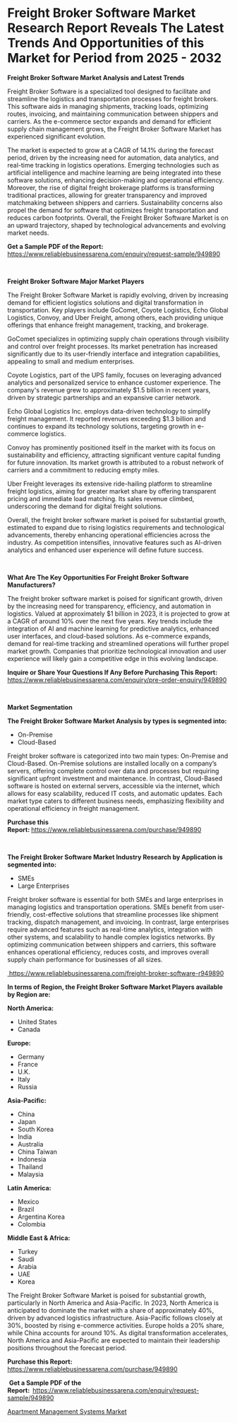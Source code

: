 <p><h1>Freight Broker Software Market Research Report Reveals The Latest Trends And Opportunities of this Market for Period from 2025 - 2032</h1></p><p><strong>Freight Broker Software Market Analysis and Latest Trends</strong></p>
<p><p>Freight Broker Software is a specialized tool designed to facilitate and streamline the logistics and transportation processes for freight brokers. This software aids in managing shipments, tracking loads, optimizing routes, invoicing, and maintaining communication between shippers and carriers. As the e-commerce sector expands and demand for efficient supply chain management grows, the Freight Broker Software Market has experienced significant evolution.</p><p>The market is expected to grow at a CAGR of 14.1% during the forecast period, driven by the increasing need for automation, data analytics, and real-time tracking in logistics operations. Emerging technologies such as artificial intelligence and machine learning are being integrated into these software solutions, enhancing decision-making and operational efficiency. Moreover, the rise of digital freight brokerage platforms is transforming traditional practices, allowing for greater transparency and improved matchmaking between shippers and carriers. Sustainability concerns also propel the demand for software that optimizes freight transportation and reduces carbon footprints. Overall, the Freight Broker Software Market is on an upward trajectory, shaped by technological advancements and evolving market needs.</p></p>
<p><strong>Get a Sample PDF of the Report:&nbsp;</strong> <a href="https://www.reliablebusinessarena.com/enquiry/request-sample/949890?utm_campaign=2136&utm_medium=2&utm_source=Github&utm_content=ia&utm_term=05032025&utm_id=freight-broker-software">https://www.reliablebusinessarena.com/enquiry/request-sample/949890</a></p>
<p>&nbsp;</p>
<p><strong>Freight Broker Software Major Market Players</strong></p>
<p><p>The Freight Broker Software Market is rapidly evolving, driven by increasing demand for efficient logistics solutions and digital transformation in transportation. Key players include GoComet, Coyote Logistics, Echo Global Logistics, Convoy, and Uber Freight, among others, each providing unique offerings that enhance freight management, tracking, and brokerage.</p><p>GoComet specializes in optimizing supply chain operations through visibility and control over freight processes. Its market penetration has increased significantly due to its user-friendly interface and integration capabilities, appealing to small and medium enterprises.</p><p>Coyote Logistics, part of the UPS family, focuses on leveraging advanced analytics and personalized service to enhance customer experience. The company's revenue grew to approximately $1.5 billion in recent years, driven by strategic partnerships and an expansive carrier network.</p><p>Echo Global Logistics Inc. employs data-driven technology to simplify freight management. It reported revenues exceeding $1.3 billion and continues to expand its technology solutions, targeting growth in e-commerce logistics.</p><p>Convoy has prominently positioned itself in the market with its focus on sustainability and efficiency, attracting significant venture capital funding for future innovation. Its market growth is attributed to a robust network of carriers and a commitment to reducing empty miles.</p><p>Uber Freight leverages its extensive ride-hailing platform to streamline freight logistics, aiming for greater market share by offering transparent pricing and immediate load matching. Its sales revenue climbed, underscoring the demand for digital freight solutions.</p><p>Overall, the freight broker software market is poised for substantial growth, estimated to expand due to rising logistics requirements and technological advancements, thereby enhancing operational efficiencies across the industry. As competition intensifies, innovative features such as AI-driven analytics and enhanced user experience will define future success.</p></p>
<p>&nbsp;</p>
<p><strong>What Are The Key Opportunities For Freight Broker Software Manufacturers?</strong></p>
<p><p>The freight broker software market is poised for significant growth, driven by the increasing need for transparency, efficiency, and automation in logistics. Valued at approximately $1 billion in 2023, it is projected to grow at a CAGR of around 10% over the next five years. Key trends include the integration of AI and machine learning for predictive analytics, enhanced user interfaces, and cloud-based solutions. As e-commerce expands, demand for real-time tracking and streamlined operations will further propel market growth. Companies that prioritize technological innovation and user experience will likely gain a competitive edge in this evolving landscape.</p></p>
<p><strong>Inquire or Share Your Questions If Any Before Purchasing This Report:</strong> <a href="https://www.reliablebusinessarena.com/enquiry/pre-order-enquiry/949890?utm_campaign=2136&utm_medium=2&utm_source=Github&utm_content=ia&utm_term=05032025&utm_id=freight-broker-software">https://www.reliablebusinessarena.com/enquiry/pre-order-enquiry/949890</a></p>
<p>&nbsp;</p>
<p><strong>Market Segmentation</strong></p>
<p><strong>The Freight Broker Software Market Analysis by types is segmented into:</strong></p>
<p><ul><li>On-Premise</li><li>Cloud-Based</li></ul></p>
<p><p>Freight broker software is categorized into two main types: On-Premise and Cloud-Based. On-Premise solutions are installed locally on a company’s servers, offering complete control over data and processes but requiring significant upfront investment and maintenance. In contrast, Cloud-Based software is hosted on external servers, accessible via the internet, which allows for easy scalability, reduced IT costs, and automatic updates. Each market type caters to different business needs, emphasizing flexibility and operational efficiency in freight management.</p></p>
<p><strong>Purchase this Report:&nbsp;</strong><a href="https://www.reliablebusinessarena.com/purchase/949890?utm_campaign=2136&utm_medium=2&utm_source=Github&utm_content=ia&utm_term=05032025&utm_id=freight-broker-software">https://www.reliablebusinessarena.com/purchase/949890</a></p>
<p>&nbsp;</p>
<p><strong>The Freight Broker Software Market Industry Research by Application is segmented into:</strong></p>
<p><ul><li>SMEs</li><li>Large Enterprises</li></ul></p>
<p><p>Freight broker software is essential for both SMEs and large enterprises in managing logistics and transportation operations. SMEs benefit from user-friendly, cost-effective solutions that streamline processes like shipment tracking, dispatch management, and invoicing. In contrast, large enterprises require advanced features such as real-time analytics, integration with other systems, and scalability to handle complex logistics networks. By optimizing communication between shippers and carriers, this software enhances operational efficiency, reduces costs, and improves overall supply chain performance for businesses of all sizes.</p></p>
<p><a href="https://www.reliablebusinessarena.com/freight-broker-software-r949890?utm_campaign=2136&utm_medium=2&utm_source=Github&utm_content=ia&utm_term=05032025&utm_id=freight-broker-software">&nbsp;https://www.reliablebusinessarena.com/freight-broker-software-r949890</a></p>
<p><strong>In terms of Region, the Freight Broker Software Market Players available by Region are:</strong></p>
<p>
    <p> <strong> North America: </strong>
        <ul>
            <li>United States</li>
            <li>Canada</li>
        </ul>
        </p> 
    <p> <strong> Europe: </strong>
        <ul>
            <li>Germany</li>
            <li>France</li>
            <li>U.K.</li>
            <li>Italy</li>
            <li>Russia</li>
        </ul>
        </p> 
    <p> <strong> Asia-Pacific: </strong>
        <ul>
            <li>China</li>
            <li>Japan</li>
            <li>South Korea</li>
            <li>India</li>
            <li>Australia</li>
            <li>China Taiwan</li>
            <li>Indonesia</li>
            <li>Thailand</li>
            <li>Malaysia</li>
        </ul>
        </p> 
    <p> <strong> Latin America: </strong>
        <ul>
            <li>Mexico</li>
            <li>Brazil</li>
            <li>Argentina Korea</li>
            <li>Colombia</li>
        </ul>
        </p> 
    <p> <strong> Middle East & Africa: </strong>
        <ul>
            <li>Turkey</li>
            <li>Saudi</li>
            <li>Arabia</li>
            <li>UAE</li>
            <li>Korea</li>
        </ul>
    </p>
    </p>
<p><p>The Freight Broker Software Market is poised for substantial growth, particularly in North America and Asia-Pacific. In 2023, North America is anticipated to dominate the market with a share of approximately 40%, driven by advanced logistics infrastructure. Asia-Pacific follows closely at 30%, boosted by rising e-commerce activities. Europe holds a 20% share, while China accounts for around 10%. As digital transformation accelerates, North America and Asia-Pacific are expected to maintain their leadership positions throughout the forecast period.</p></p>
<p><strong>Purchase this Report: </strong><a href="https://www.reliablebusinessarena.com/purchase/949890?utm_campaign=2136&utm_medium=2&utm_source=Github&utm_content=ia&utm_term=05032025&utm_id=freight-broker-software">https://www.reliablebusinessarena.com/purchase/949890</a></p>
<p>&nbsp;<strong>Get a Sample PDF of the Report:&nbsp;&nbsp;</strong><a href="https://www.reliablebusinessarena.com/enquiry/request-sample/949890?utm_campaign=2136&utm_medium=2&utm_source=Github&utm_content=ia&utm_term=05032025&utm_id=freight-broker-software">https://www.reliablebusinessarena.com/enquiry/request-sample/949890</a></p>
<p><strong></strong></p>
<p><p><a href="https://github.com/mharielmesa/Market-Research-Report-List-5/blob/main/apartment-management-systems-market.md?utm_campaign=2136&utm_medium=2&utm_source=Github&utm_content=ia&utm_term=05032025&utm_id=freight-broker-software">Apartment Management Systems Market</a></p></p>